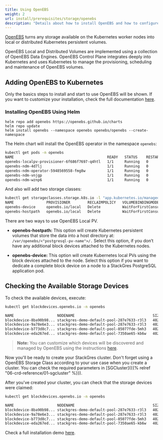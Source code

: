 ```yaml
---
title: Using OpenEBS
weight: 2
url: install/prerequisites/storage/openebs
description: "Details about how to install OpenEBS and how to configure it"
---
```


[OpenEBS](https://docs.openebs.io/docs/next/overview.html) turns any storage available on the Kubernetes worker nodes into local or distributed Kubernetes persistent volumes.

OpenEBS Local and Distributed Volumes are implemented using a collection of OpenEBS Data Engines.
OpenEBS Control Plane integrates deeply into Kubernetes and uses Kubernetes to manage the provisioning, scheduling and maintenance of OpenEBS volumes.


## Adding OpenEBS to Kubernetes

Only the basics steps to install and start to use OpenEBS will be shown.
If you want to customize your installation, check the full documentation [here](https://docs.openebs.io/docs/next/quickstart.html#how-to-setup-and-use-openebs).

### Installing OpenEBS Using Helm

```
helm repo add openebs https://openebs.github.io/charts
helm repo update
helm install openebs --namespace openebs openebs/openebs --create-namespace
```

The Helm chart will install the OpenEBS operator in the namespace `openebs`:

```bash
kubectl get pods -n openebs
NAME                                           READY   STATUS    RESTARTS   AGE
openebs-localpv-provisioner-6f686f7697-q4htl   1/1     Running   0          59m
openebs-ndm-4d7lj                              1/1     Running   0          59m
openebs-ndm-operator-5948569558-fmg8w          1/1     Running   0          59m
openebs-ndm-vnjgp                              1/1     Running   0          59m
openebs-ndm-wznp6                              1/1     Running   0          59m
```

And also will add two storage classes:

```bash
kubectl get storageclasses.storage.k8s.io -l "app.kubernetes.io/managed-by=Helm"
NAME               PROVISIONER        RECLAIMPOLICY   VOLUMEBINDINGMODE      ALLOWVOLUMEEXPANSION   AGE
openebs-device     openebs.io/local   Delete          WaitForFirstConsumer   false                  80m
openebs-hostpath   openebs.io/local   Delete          WaitForFirstConsumer   false                  80m
```

There are two ways to use OpenEBS Local PV.

- **openebs-hostpath:** This option will create Kubernetes persistent volumes that store the data into a host directory at: `/var/openebs/<"postgresql-pv-name">/.` Select this option, if you don’t have any additional block devices attached to the Kubernetes nodes.

- **openebs-device:**  This option will create Kubernetes local PVs using the block devices attached to the node. Select this option if you want to dedicate a complete block device on a node to a StackGres PostgreSQL application pod.

## Checking the Available Storage Devices

To check the available devices, execute:

```bash
kubectl get blockdevices.openebs.io -n openebs

NAME                    NODENAME                                    SIZE           CLAIMSTATE   STATUS     AGE
blockdevice-8ba90b98... stackgres-demo-default-pool-287e7633-r3l3   402653184000   Unclaimed    Active     108m
blockdevice-9a78e6e3... stackgres-demo-default-pool-287e7633-r3l3   402653184000   Unclaimed    Active     108m
blockdevice-b773d8c7... stackgres-demo-default-pool-85077fde-5mh3   402653184000   Unclaimed    Active     108m
blockdevice-eda267ed... stackgres-demo-default-pool-7350ae65-kb6w   402653184000   Unclaimed    Active     108m
```

>**Note:** You can customize which devices will be discovered and managed by OpenEBS using the instructions [here](https://docs.openebs.io/docs/next/uglocalpv-device.html#optional-block-device-tagging).

Now you'll be ready to create your StackGres cluster.
Don't forget using a OpenEBS Storage Class according to your use case when you create a cluster.
You can check the required parameters in [SGCluster]({{% relref "06-crd-reference/01-sgcluster" %}}).

After you've created your cluster, you can check that the storage devices were claimed:

```bash
kubectl get blockdevices.openebs.io -n openebs

NAME                    NODENAME                                    SIZE           CLAIMSTATE   STATUS     AGE
blockdevice-8ba90b98... stackgres-demo-default-pool-287e7633-r3l3   402653184000   Claimed      Active     120m
blockdevice-9a78e6e3... stackgres-demo-default-pool-287e7633-r3l3   402653184000   Claimed      Active     120m
blockdevice-b773d8c7... stackgres-demo-default-pool-85077fde-5mh3   402653184000   Claimed      Active     120m
blockdevice-eda267ed... stackgres-demo-default-pool-7350ae65-kb6w   402653184000   Claimed      Active     120m
```

Check a full installation demo [here](https://docs.openebs.io/docs/next/postgres.html).